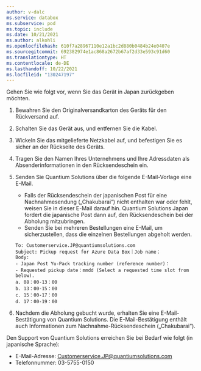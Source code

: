 ```yaml
---
author: v-dalc
ms.service: databox
ms.subservice: pod
ms.topic: include
ms.date: 10/21/2021
ms.author: alkohli
ms.openlocfilehash: 610f7a28967110e12a1bc2d880b0484b24e0407e
ms.sourcegitcommit: 692382974e1ac868a2672b67af2d33e593c91d60
ms.translationtype: HT
ms.contentlocale: de-DE
ms.lasthandoff: 10/22/2021
ms.locfileid: "130247197"
---
```

Gehen Sie wie folgt vor, wenn Sie das Gerät in Japan zurückgeben möchten.

1. Bewahren Sie den Originalversandkarton des Geräts für den Rückversand auf.
2. Schalten Sie das Gerät aus, und entfernen Sie die Kabel.
3. Wickeln Sie das mitgelieferte Netzkabel auf, und befestigen Sie es sicher an der Rückseite des Geräts.
4. Tragen Sie den Namen Ihres Unternehmens und Ihre Adressdaten als Absenderinformationen in den Rücksendeschein ein.
5. Senden Sie Quantium Solutions über die folgende E-Mail-Vorlage eine E-Mail.

    * Falls der Rücksendeschein der japanischen Post für eine Nachnahmesendung („Chakubarai“) nicht enthalten war oder fehlt, weisen Sie in dieser E-Mail darauf hin. Quantium Solutions Japan fordert die japanische Post dann auf, den Rücksendeschein bei der Abholung mitzubringen.
    * Senden Sie bei mehreren Bestellungen eine E-Mail, um sicherzustellen, dass die einzelnen Bestellungen abgeholt werden.

    ```
    To: Customerservice.JP@quantiumsolutions.com
    Subject: Pickup request for Azure Data Box｜Job name： 
    Body:
    - Japan Post Yu-Pack tracking number (reference number)：
    - Requested pickup date：mmdd (Select a requested time slot from below).
    a. 08：00-13：00 
    b. 13：00-15：00 
    c. 15：00-17：00 
    d. 17：00-19：00 
    ```

6. Nachdem die Abholung gebucht wurde, erhalten Sie eine E-Mail-Bestätigung von Quantium Solutions. Die E-Mail-Bestätigung enthält auch Informationen zum Nachnahme-Rücksendeschein („Chakubarai“).

Den Support von Quantium Solutions erreichen Sie bei Bedarf wie folgt (in japanische Sprache):

* E-Mail-Adresse: Customerservice.JP@quantiumsolutions.com
* Telefonnummer: 03-5755-0150
